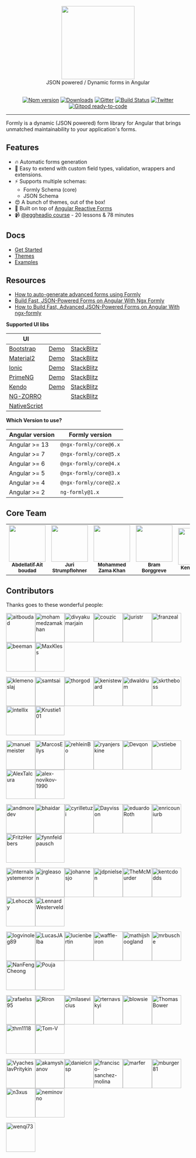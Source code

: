 <div align="center">
  <a href="https://formly.dev">
    <img width="200" src="https://raw.githubusercontent.com/ngx-formly/ngx-formly/v5/logo.svg?sanitize=true">
  </a>
  <br />
  JSON powered / Dynamic forms in Angular
  <br /><br />

  [![Npm version](https://badge.fury.io/js/%40ngx-formly%2Fcore.svg)](https://npmjs.org/package/@ngx-formly/core)
  [![Downloads](http://img.shields.io/npm/dm/@ngx-formly/core.svg)](https://npmjs.org/package/@ngx-formly/core)
  [![Gitter](https://badges.gitter.im/formly-js/ng2-formly.svg)](https://gitter.im/formly-js/ng2-formly)
  [![Build Status](https://github.com/ngx-formly/ngx-formly/actions/workflows/ci.yml/badge.svg?branch=main)](https://github.com/ngx-formly/ngx-formly/actions/workflows/ci.yml/badge.svg?branch=main)
  [![Twitter](https://img.shields.io/badge/twitter-@formlydev-blue.svg)](https://twitter.com/formlydev)
  [![Gitpod ready-to-code](https://img.shields.io/badge/Gitpod-ready--to--code-blue?logo=gitpod)](https://gitpod.io/#https://github.com/ngx-formly/ngx-formly)
</div>

---

Formly is a dynamic (JSON powered) form library for Angular that brings unmatched maintainability to your application's forms.

## Features

- 🔥 Automatic forms generation
- 📝 Easy to extend with custom field types, validation, wrappers and extensions.
- ⚡️ Supports multiple schemas:
    - Formly Schema (core)
    - JSON Schema
- 😍 A bunch of themes, out of the box!
- 💪 Built on top of [Angular Reactive Forms](https://angular.io/guide/reactive-forms)
- 📹 [@eggheadio course](https://egghead.io/playlists/configuration-based-reactive-angular-forms-with-ngx-formly-465f) - 20 lessons & 78 minutes

## Docs

- [Get Started](https://formly.dev/guide)
- [Themes](https://formly.dev/ui)
- [Examples](https://formly.dev/examples)

## Resources

- [How to auto-generate advanced forms using Formly](https://symflower.com/en/company/blog/2022/how-to-auto-generate-forms-with-formly)
- [Build Fast, JSON-Powered Forms on Angular With Ngx Formly](https://medium.com/better-programming/build-fast-json-powered-forms-on-angular-with-ngx-formly-b7a00733e66e?source=friends_link&sk=34fc6bdc71dd15fd255af18fb3280763)
- [How to Build Fast, Advanced JSON-Powered Forms on Angular With ngx-formly](https://medium.com/better-programming/how-to-build-fast-advanced-json-powered-forms-on-angular-with-ngx-formly-77aeed406f73?source=friends_link&sk=8d4f332458a46557778a3438e8f63581)

**Supported UI libs**

| UI                                                |                                                              |                                                                   |
| ------------------------------------------------- | ------------------------------------------------------------ | ----------------------------------------------------------------- |
| [Bootstrap](https://getbootstrap.com)             | [Demo](https://formly.dev/ui/bootstrap) | [StackBlitz](https://stackblitz.com/edit/ngx-formly-ui-bootstrap) |
| [Material2](https://github.com/angular/material2) | [Demo](https://formly.dev/ui/material)  | [StackBlitz](https://stackblitz.com/edit/ngx-formly-ui-material)  |
| [Ionic](https://ionicframework.com)               | [Demo](https://formly.dev/ui/ionic)     | [StackBlitz](https://stackblitz.com/edit/ngx-formly-ui-ionic)     |
| [PrimeNG](http://primefaces.org/primeng/#/)       | [Demo](https://formly.dev/ui/primeng)   | [StackBlitz](https://stackblitz.com/edit/ngx-formly-ui-primeng)   |
| [Kendo](http://www.telerik.com/kendo-angular-ui)  | [Demo](https://formly.dev/ui/kendo)     | [StackBlitz](https://stackblitz.com/edit/ngx-formly-ui-kendo)     |
| [NG-ZORRO](http://ng.ant.design) |     | [StackBlitz](https://stackblitz.com/edit/ngx-formly-ui-ng-zorro-antd)     |
| [NativeScript](https://www.nativescript.org)      | ||

**Which Version to use?**

| Angular version | Formly version         |
| --------------- | ---------------------- |
| Angular >= 13   | `@ngx-formly/core@6.x` |
| Angular >= 7    | `@ngx-formly/core@5.x` |
| Angular >= 6    | `@ngx-formly/core@4.x` |
| Angular >= 5    | `@ngx-formly/core@3.x` |
| Angular >= 4    | `@ngx-formly/core@2.x` |
| Angular >= 2    | `ng-formly@1.x`        |

## Core Team

<table>
  <tr>
    <td align="center">
      <a href="https://github.com/aitboudad">
        <img src="https://avatars.githubusercontent.com/u/1753742?v=3" width="100px;" />
        <br />
        <sub><b>Abdellatif Ait boudad</b></sub>
      </a>
    </td>
    <td align="center">
      <a href="https://juri.dev">
        <img src="https://avatars.githubusercontent.com/u/542458?v=3" width="100px;" />
        <br />
        <sub><b>Juri Strumpflohner</b></sub>
      </a>
    </td>
    <td align="center">
      <a href="https://github.com/mohammedzamakhan">
        <img src="https://avatars.githubusercontent.com/u/2327532?v=3" width="100px;" />
        <br />
        <sub><b>Mohammed Zama Khan</b></sub>
      </a>
    </td>
    <td align="center">
      <a href="https://github.com/beeman">
        <img src="https://avatars.githubusercontent.com/u/36491?v=3" width="100px;" />
        <br />
        <sub><b>Bram Borggreve</b></sub>
      </a>
    </td>
    <td align="center">
      <a href="https://github.com/kenisteward">
        <img src="https://avatars.githubusercontent.com/u/12831669?v=3" width="100px;" />
        <br />
        <sub><b>Keni Steward</b></sub>
      </a>
    </td>
  </tr>
</table>

## Contributors

Thanks goes to these wonderful people:

<!-- ALL-CONTRIBUTORS-LIST:START - Do not remove or modify this section -->
[<img alt="aitboudad" src="https://avatars.githubusercontent.com/u/1753742?v=4&s=80" width="80">](https://github.com/aitboudad)[<img alt="mohammedzamakhan" src="https://avatars.githubusercontent.com/u/2327532?v=4&s=80" width="80">](https://github.com/mohammedzamakhan)[<img alt="divyakumarjain" src="https://avatars.githubusercontent.com/u/2039134?v=4&s=80" width="80">](https://github.com/divyakumarjain)[<img alt="couzic" src="https://avatars.githubusercontent.com/u/1380322?v=4&s=80" width="80">](https://github.com/couzic)[<img alt="juristr" src="https://avatars.githubusercontent.com/u/542458?v=4&s=80" width="80">](https://github.com/juristr)[<img alt="franzeal" src="https://avatars.githubusercontent.com/u/7455769?v=4&s=80" width="80">](https://github.com/franzeal)[<img alt="beeman" src="https://avatars.githubusercontent.com/u/36491?v=4&s=80" width="80">](https://github.com/beeman)[<img alt="MaxKless" src="https://avatars.githubusercontent.com/u/34165455?v=4&s=80" width="80">](https://github.com/MaxKless)

[<img alt="klemenoslaj" src="https://avatars.githubusercontent.com/u/7548247?v=4&s=80" width="80">](https://github.com/klemenoslaj)[<img alt="samtsai" src="https://avatars.githubusercontent.com/u/225526?v=4&s=80" width="80">](https://github.com/samtsai)[<img alt="thorgod" src="https://avatars.githubusercontent.com/u/13910170?v=4&s=80" width="80">](https://github.com/thorgod)[<img alt="kenisteward" src="https://avatars.githubusercontent.com/u/12831669?v=4&s=80" width="80">](https://github.com/kenisteward)[<img alt="dwaldrum" src="https://avatars.githubusercontent.com/u/386721?v=4&s=80" width="80">](https://github.com/dwaldrum)[<img alt="skrtheboss" src="https://avatars.githubusercontent.com/u/10209728?v=4&s=80" width="80">](https://github.com/skrtheboss)[<img alt="intellix" src="https://avatars.githubusercontent.com/u/1162531?v=4&s=80" width="80">](https://github.com/intellix)[<img alt="Krustie101" src="https://avatars.githubusercontent.com/u/1636728?v=4&s=80" width="80">](https://github.com/Krustie101)

[<img alt="manuelmeister" src="https://avatars.githubusercontent.com/u/3001985?v=4&s=80" width="80">](https://github.com/manuelmeister)[<img alt="MarcosEllys" src="https://avatars.githubusercontent.com/u/6751242?v=4&s=80" width="80">](https://github.com/MarcosEllys)[<img alt="rehleinBo" src="https://avatars.githubusercontent.com/u/7338819?v=4&s=80" width="80">](https://github.com/rehleinBo)[<img alt="ryanjerskine" src="https://avatars.githubusercontent.com/u/5464778?v=4&s=80" width="80">](https://github.com/ryanjerskine)[<img alt="Devqon" src="https://avatars.githubusercontent.com/u/9316480?v=4&s=80" width="80">](https://github.com/Devqon)[<img alt="vstiebe" src="https://avatars.githubusercontent.com/u/13326475?v=4&s=80" width="80">](https://github.com/vstiebe)[<img alt="AlexTalcura" src="https://avatars.githubusercontent.com/u/20095773?v=4&s=80" width="80">](https://github.com/AlexTalcura)[<img alt="alex-novikov-1990" src="https://avatars.githubusercontent.com/u/6377930?v=4&s=80" width="80">](https://github.com/alex-novikov-1990)

[<img alt="andmoredev" src="https://avatars.githubusercontent.com/u/33256364?v=4&s=80" width="80">](https://github.com/andmoredev)[<img alt="bhaidar" src="https://avatars.githubusercontent.com/u/1163421?v=4&s=80" width="80">](https://github.com/bhaidar)[<img alt="cyrilletuzi" src="https://avatars.githubusercontent.com/u/555867?v=4&s=80" width="80">](https://github.com/cyrilletuzi)[<img alt="Dayvisson" src="https://avatars.githubusercontent.com/u/12189515?v=4&s=80" width="80">](https://github.com/Dayvisson)[<img alt="eduardoRoth" src="https://avatars.githubusercontent.com/u/5419161?v=4&s=80" width="80">](https://github.com/eduardoRoth)[<img alt="enricouniurb" src="https://avatars.githubusercontent.com/u/38656571?v=4&s=80" width="80">](https://github.com/enricouniurb)[<img alt="FritzHerbers" src="https://avatars.githubusercontent.com/u/10029682?v=4&s=80" width="80">](https://github.com/FritzHerbers)[<img alt="fynnfeldpausch" src="https://avatars.githubusercontent.com/u/1246913?v=4&s=80" width="80">](https://github.com/fynnfeldpausch)

[<img alt="internalsystemerror" src="https://avatars.githubusercontent.com/u/1626298?v=4&s=80" width="80">](https://github.com/internalsystemerror)[<img alt="jrgleason" src="https://avatars.githubusercontent.com/u/1319151?v=4&s=80" width="80">](https://github.com/jrgleason)[<img alt="johannesjo" src="https://avatars.githubusercontent.com/u/1456265?v=4&s=80" width="80">](https://github.com/johannesjo)[<img alt="jdpnielsen" src="https://avatars.githubusercontent.com/u/8746698?v=4&s=80" width="80">](https://github.com/jdpnielsen)[<img alt="TheMcMurder" src="https://avatars.githubusercontent.com/u/3059715?v=4&s=80" width="80">](https://github.com/TheMcMurder)[<img alt="kentcdodds" src="https://avatars.githubusercontent.com/u/1500684?v=4&s=80" width="80">](https://github.com/kentcdodds)[<img alt="Lehoczky" src="https://avatars.githubusercontent.com/u/31937175?v=4&s=80" width="80">](https://github.com/Lehoczky)[<img alt="LennardWesterveld" src="https://avatars.githubusercontent.com/u/1076589?v=4&s=80" width="80">](https://github.com/LennardWesterveld)

[<img alt="logvinoleg89" src="https://avatars.githubusercontent.com/u/12018303?v=4&s=80" width="80">](https://github.com/logvinoleg89)[<img alt="LucasJAlba" src="https://avatars.githubusercontent.com/u/2780076?v=4&s=80" width="80">](https://github.com/LucasJAlba)[<img alt="lucienbertin" src="https://avatars.githubusercontent.com/u/10089239?v=4&s=80" width="80">](https://github.com/lucienbertin)[<img alt="waffle-iron" src="https://avatars.githubusercontent.com/u/6912981?v=4&s=80" width="80">](https://github.com/waffle-iron)[<img alt="mathijshoogland" src="https://avatars.githubusercontent.com/u/7372934?v=4&s=80" width="80">](https://github.com/mathijshoogland)[<img alt="mrbusche" src="https://avatars.githubusercontent.com/u/792378?v=4&s=80" width="80">](https://github.com/mrbusche)[<img alt="NanFengCheong" src="https://avatars.githubusercontent.com/u/7321833?v=4&s=80" width="80">](https://github.com/NanFengCheong)[<img alt="Pouja" src="https://avatars.githubusercontent.com/u/2385144?v=4&s=80" width="80">](https://github.com/Pouja)

[<img alt="rafaelss95" src="https://avatars.githubusercontent.com/u/11965907?v=4&s=80" width="80">](https://github.com/rafaelss95)[<img alt="Riron" src="https://avatars.githubusercontent.com/u/5145523?v=4&s=80" width="80">](https://github.com/Riron)[<img alt="milasevicius" src="https://avatars.githubusercontent.com/u/1790265?v=4&s=80" width="80">](https://github.com/milasevicius)[<img alt="rternavskyi" src="https://avatars.githubusercontent.com/u/26190424?v=4&s=80" width="80">](https://github.com/rternavskyi)[<img alt="blowsie" src="https://avatars.githubusercontent.com/u/308572?v=4&s=80" width="80">](https://github.com/blowsie)[<img alt="ThomasBower" src="https://avatars.githubusercontent.com/u/295527?v=4&s=80" width="80">](https://github.com/ThomasBower)[<img alt="thm1118" src="https://avatars.githubusercontent.com/u/3632180?v=4&s=80" width="80">](https://github.com/thm1118)[<img alt="Tom-V" src="https://avatars.githubusercontent.com/u/322654?v=4&s=80" width="80">](https://github.com/Tom-V)

[<img alt="VyacheslavPritykin" src="https://avatars.githubusercontent.com/u/819457?v=4&s=80" width="80">](https://github.com/VyacheslavPritykin)[<img alt="akamyshanov" src="https://avatars.githubusercontent.com/u/1358330?v=4&s=80" width="80">](https://github.com/akamyshanov)[<img alt="danielcrisp" src="https://avatars.githubusercontent.com/u/1104814?v=4&s=80" width="80">](https://github.com/danielcrisp)[<img alt="francisco-sanchez-molina" src="https://avatars.githubusercontent.com/u/9049706?v=4&s=80" width="80">](https://github.com/francisco-sanchez-molina)[<img alt="marfer" src="https://avatars.githubusercontent.com/u/1127166?v=4&s=80" width="80">](https://github.com/marfer)[<img alt="mburger81" src="https://avatars.githubusercontent.com/u/3778892?v=4&s=80" width="80">](https://github.com/mburger81)[<img alt="n3xus" src="https://avatars.githubusercontent.com/u/510213?v=4&s=80" width="80">](https://github.com/n3xus)[<img alt="neminovno" src="https://avatars.githubusercontent.com/u/1468887?v=4&s=80" width="80">](https://github.com/neminovno)

[<img alt="wenqi73" src="https://avatars.githubusercontent.com/u/23337087?v=4&s=80" width="80">](https://github.com/wenqi73)
<!-- ALL-CONTRIBUTORS-LIST:END -->
